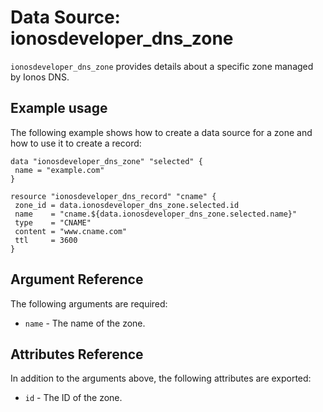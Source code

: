 # Data Source: ionosdeveloper_dns_zone

`ionosdeveloper_dns_zone` provides details about a specific zone managed by Ionos DNS.

## Example usage

The following example shows how to create a data source for a zone and how to use it to create a record:

```hcl
data "ionosdeveloper_dns_zone" "selected" {
 name = "example.com"
}

resource "ionosdeveloper_dns_record" "cname" {
 zone_id = data.ionosdeveloper_dns_zone.selected.id
 name    = "cname.${data.ionosdeveloper_dns_zone.selected.name}"
 type    = "CNAME"
 content = "www.cname.com"
 ttl     = 3600
}
```

## Argument Reference

The following arguments are required:

- `name` - The name of the zone.

## Attributes Reference

In addition to the arguments above, the following attributes are exported:

- `id` - The ID of the zone.
